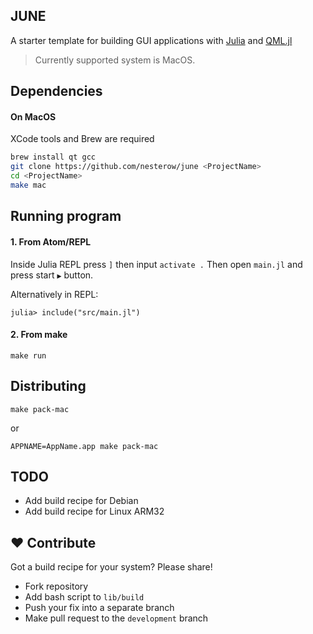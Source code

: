 JUNE
----
A starter template for building GUI applications with [Julia](https://julialang.org/) and [QML.jl](https://github.com/barche/QML.jl)

> Currently supported system is MacOS.  

## Dependencies

#### On MacOS
XCode tools and Brew are required
```bash
brew install qt gcc
git clone https://github.com/nesterow/june <ProjectName>
cd <ProjectName>
make mac
```

## Running program

#### 1. From Atom/REPL
Inside Julia REPL press `]` then input `activate .`
Then open `main.jl` and press start `▶️` button.

Alternatively in REPL:
```
julia> include("src/main.jl")
```

#### 2. From make
```
make run
```

## Distributing
```
make pack-mac
```
or
```
APPNAME=AppName.app make pack-mac
```

## TODO
- Add build recipe for Debian
- Add build recipe for Linux ARM32


## ❤️ Contribute
Got a build recipe for your system? Please share!
- Fork repository
- Add bash script to `lib/build`
- Push your fix into a separate branch
- Make pull request to the `development` branch
